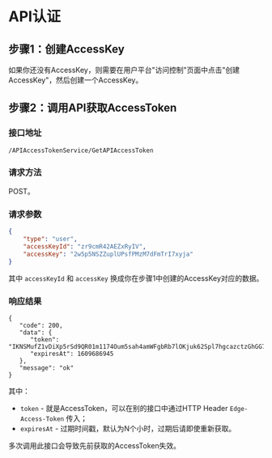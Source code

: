 # API认证
## 步骤1：创建AccessKey
如果你还没有AccessKey，则需要在用户平台"访问控制"页面中点击"创建AccessKey"，然后创建一个AccessKey。

## 步骤2：调用API获取AccessToken
### 接口地址
~~~
/APIAccessTokenService/GetAPIAccessToken
~~~

### 请求方法
POST。

### 请求参数
~~~json
{
    "type": "user",
    "accessKeyId": "zr9cmR42AEZxRyIV",
    "accessKey": "2w5p5NSZZuplUPsfPMzM7dFmTrI7xyja"
}
~~~
其中 `accessKeyId` 和 `accessKey` 换成你在步骤1中创建的AccessKey对应的数据。

### 响应结果
~~~
{
   "code": 200,
   "data": {
      "token": "IKNSMufZ1vDiXp5rSd9QR01m1174Oum5sah4amWFgbRb7lOKjuk62Spl7hgcazctzGhGG7jPgfmYUPojulC0FK5cLbrj8n7kxW7BtSawH9gWW14IWOzBY6UcpyXQndFu",
      "expiresAt": 1609686945
   },
   "message": "ok"
}
~~~
其中：
* `token` - 就是AccessToken，可以在别的接口中通过HTTP Header `Edge-Access-Token` 传入；
* `expiresAt` - 过期时间戳，默认为N个小时，过期后请即使重新获取。

多次调用此接口会导致先前获取的AccessToken失效。

